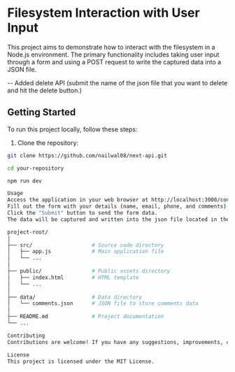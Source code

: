 # Filesystem Interaction with User Input

This project aims to demonstrate how to interact with the filesystem in a Node.js environment. The primary functionality includes taking user input through a form and using a POST request to write the captured data into a JSON file.

-- Added delete API (submit the name of the json file that you want to delete and hit the delete button.)

## Getting Started

To run this project locally, follow these steps:

1. Clone the repository:

```bash
git clone https://github.com/nailwal08/next-api.git

cd your-repository

npm run dev

Usage
Access the application in your web browser at http://localhost:3000/contact.
Fill out the form with your details (name, email, phone, and comments).
Click the "Submit" button to send the form data.
The data will be captured and written into the json file located in the contactdata/ directory.

project-root/
│
├── src/                   # Source code directory
│   ├── app.js             # Main application file
│   └── ...
│
├── public/                # Public assets directory
│   ├── index.html         # HTML template
│   └── ...
│
├── data/                  # Data directory
│   └── comments.json      # JSON file to store comments data
│
├── README.md              # Project documentation
└── ...

Contributing
Contributions are welcome! If you have any suggestions, improvements, or feature requests, please open an issue or submit a pull request.

License
This project is licensed under the MIT License.
